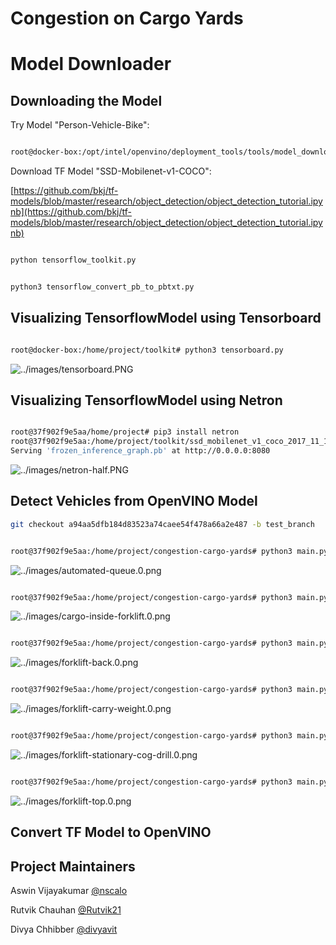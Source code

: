 # Congestion on Cargo Yards



# Model Downloader

## Downloading the Model

Try Model "Person-Vehicle-Bike":

```bash

root@docker-box:/opt/intel/openvino/deployment_tools/tools/model_downloader# python3 downloader.py --name "person-vehicle-bike-detection-crossroad-0078" --output_dir /home/project/models

```

Download TF Model "SSD-Mobilenet-v1-COCO":

[https://github.com/bkj/tf-models/blob/master/research/object_detection/object_detection_tutorial.ipynb](https://github.com/bkj/tf-models/blob/master/research/object_detection/object_detection_tutorial.ipynb)

```bash

python tensorflow_toolkit.py

```

```bash

python3 tensorflow_convert_pb_to_pbtxt.py

```

## Visualizing TensorflowModel using Tensorboard

```bash

root@docker-box:/home/project/toolkit# python3 tensorboard.py

```

![../images/tensorboard.PNG](../images/tensorboard.PNG)

## Visualizing TensorflowModel using Netron

```bash

root@37f902f9e5aa/home/project# pip3 install netron
root@37f902f9e5aa:/home/project/toolkit/ssd_mobilenet_v1_coco_2017_11_17# netron -b frozen_inference_graph.pb --host 0.0.0.0 --port 8080
Serving 'frozen_inference_graph.pb' at http://0.0.0.0:8080

```

![../images/netron-half.PNG](../images/netron-half.PNG)

## Detect Vehicles from OpenVINO Model

```bash
git checkout a94aa5dfb184d83523a74caee54f478a66a2e487 -b test_branch
```

```bash

root@37f902f9e5aa:/home/project/congestion-cargo-yards# python3 main.py -m /home/project/models/intel/person-vehicle-bike-detection-crossroad-0078/FP32/person-vehicle-bike-detection-crossroad-0078.xml -vds "/home/project/images/automated-queue.png" -d CPU -bt 1 --batch_size 1 -pt 0.11 --relative_overlap_area 1.0 --relative_union_area 1.0 --iou_threshold 0.1 --finalize_iou_boxes 1

```

![../images/automated-queue.0.png](../images/automated-queue.0.png)

<!--
```bash

root@37f902f9e5aa:/home/project/congestion-cargo-yards# python3 main.py -m /home/project/models/intel/person-vehicle-bike-detection-crossroad-yolov3-1020/FP32/person-vehicle-bike-detection-crossroad-yolov3-1020.xml -vds "/home/project/images/automated-queue.png" -d CPU -bt 1 --batch_size 1 -pt 0.11 --prob_threshold 0.05 --iou_threshold 1.0 --yolo 1 --dict_export 1

```

![../images/automated-queue.0.yolo.png](../images/automated-queue.0.yolo.png)

-->

```bash

root@37f902f9e5aa:/home/project/congestion-cargo-yards# python3 main.py -m /home/project/models/intel/person-vehicle-bike-detection-crossroad-0078/FP32/person-vehicle-bike-detection-crossroad-0078.xml -vds "/home/project/images/cargo-inside-forklift.png" -d CPU -bt 1 --batch_size 1 -pt 0.3 --relative_overlap_area 1.0 --relative_union_area 1.0 --iou_threshold 0.1 --finalize_iou_boxes 1

```

![../images/cargo-inside-forklift.0.png](../images/cargo-inside-forklift.0.png)

```bash

root@37f902f9e5aa:/home/project/congestion-cargo-yards# python3 main.py -m /home/project/models/intel/person-vehicle-bike-detection-crossroad-0078/FP32/person-vehicle-bike-detection-crossroad-0078.xml -vds "/home/project/images/forklift-back.png" -d CPU -bt 1 --batch_size 1 -pt 0.4

```

![../images/forklift-back.0.png](../images/forklift-back.0.png)

```bash

root@37f902f9e5aa:/home/project/congestion-cargo-yards# python3 main.py -m /home/project/models/intel/person-vehicle-bike-detection-crossroad-0078/FP32/person-vehicle-bike-detection-crossroad-0078.xml -vds "/home/project/images/forklift-carry-weight.png" -d CPU -bt 1 --batch_size 1 -pt 0.25

```

![../images/forklift-carry-weight.0.png](../images/forklift-carry-weight.0.png)

```bash

root@37f902f9e5aa:/home/project/congestion-cargo-yards# python3 main.py -m /home/project/models/intel/person-vehicle-bike-detection-crossroad-0078/FP32/person-vehicle-bike-detection-crossroad-0078.xml -vds "/home/project/images/forklift-stationary-cog-drill.png" -d CPU -bt 1 --batch_size 1 -pt 0.2

```

![../images/forklift-stationary-cog-drill.0.png](../images/forklift-stationary-cog-drill.0.png)

```bash

root@37f902f9e5aa:/home/project/congestion-cargo-yards# python3 main.py -m /home/project/models/intel/person-vehicle-bike-detection-crossroad-0078/FP32/person-vehicle-bike-detection-crossroad-0078.xml -vds "/home/project/images/forklift-top.png" -d CPU -bt 1 --batch_size 1 -pt 0.25 --relative_overlap_area 1.0 --relative_union_area 1.0 --iou_threshold 0.1 --finalize_iou_boxes 1

```

![../images/forklift-top.0.png](../images/forklift-top.0.png)



## Convert TF Model to OpenVINO



Project Maintainers
-------------------

Aswin Vijayakumar       [@nscalo](https://github.com/nscalo)

Rutvik Chauhan          [@Rutvik21](https://github.com/Rutvik21)

Divya Chhibber          [@divyavit](https://github.com/divyavit)
